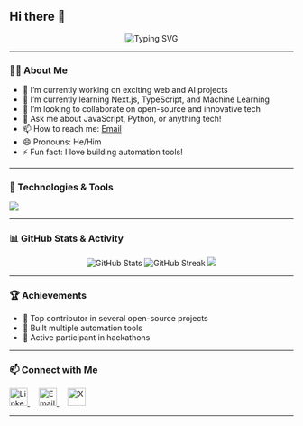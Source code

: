 ## Hi there 👋

<p align="center">
  <img src="https://readme-typing-svg.demolab.com?font=Fira+Code&size=30&pause=1000&color=F75C7E&center=true&vCenter=true&width=600&lines=Hi+I'm+Parth+Tyagi;Welcome+to+my+GitHub+Profile!" alt="Typing SVG" />
</p>

---

### 🧑‍💻 About Me
- 🔭 I’m currently working on exciting web and AI projects
- 🌱 I’m currently learning Next.js, TypeScript, and Machine Learning
- 👯 I’m looking to collaborate on open-source and innovative tech
- 💬 Ask me about JavaScript, Python, or anything tech!
- 📫 How to reach me: [Email](mailto:tyagiparth286@gmail.com)
- 😄 Pronouns: He/Him
- ⚡ Fun fact: I love building automation tools!

---

### 🚀 Technologies & Tools
<p align="left">
  <img src="https://skillicons.dev/icons?i=python,js,ts,react,nodejs,express,html,css,git,github,linux,docker" />
</p>

---

### 📊 GitHub Stats & Activity
<p align="center">
  <img src="https://github-readme-stats.vercel.app/api?username=Parthh191&show_icons=true&theme=radical" alt="GitHub Stats" />
  <img src="https://github-readme-streak-stats.herokuapp.com/?user=Parthh191&theme=radical" alt="GitHub Streak" />
  <img src="https://github-profile-summary-cards.vercel.app/api/cards/profile-details?username=Parthh191&theme=radical" />
</p>

---

### 🏆 Achievements
- 🥇 Top contributor in several open-source projects
- 🚀 Built multiple automation tools
- 🌟 Active participant in hackathons

---

### 📫 Connect with Me
<p align="left">
  <a href="https://linkedin.com/in/parthh191" target="_blank">
    <img src="https://img.icons8.com/color/36/000000/linkedin.png" alt="LinkedIn" width="32" height="32"/>
  </a>&nbsp;&nbsp;&nbsp;
  <a href="mailto:tyagiparth286@gmail.com" target="_blank">
    <img src="https://img.icons8.com/color/36/000000/gmail-new.png" alt="Email" width="32" height="32"/>
  </a>&nbsp;&nbsp;&nbsp;
  <a href="https://x.com/PARTHTYAGI77751" target="_blank">
    <img src="https://img.icons8.com/ios-filled/36/000000/x.png" alt="X" width="32" height="32"/>
  </a>
</p>

---
